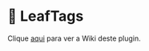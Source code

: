 # 💜 LeafTags
Clique [aqui](https://www.spigotmc.org/resources/leaftags.102819/) para ver a Wiki deste plugin.
